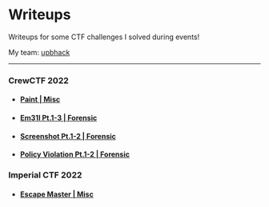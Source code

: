 # Writeups
Writeups for some CTF challenges I solved during events!

My team: [upbhack](https://ctftime.org/team/57581)

---

### CrewCTF 2022
- #### [Paint | Misc](https://github.com/xXLeoXxOne/writeups/blob/main/CrewCTF%202022/Paint.md)
- #### [Em31l Pt.1-3 | Forensic](https://github.com/xXLeoXxOne/writeups/blob/main/CrewCTF%202022/Screenshot.md)
- #### [Screenshot Pt.1-2 | Forensic](https://github.com/xXLeoXxOne/writeups/blob/main/CrewCTF%202022/Em31l.md)
- #### [Policy Violation Pt.1-2 | Forensic](https://github.com/xXLeoXxOne/writeups/blob/main/CrewCTF%202022/PolicyViolation.md)

### Imperial CTF 2022
- #### [Escape Master | Misc](https://github.com/xXLeoXxOne/writeups/blob/main/Imperial%20CTF%202022/escapemaster.md)
